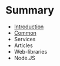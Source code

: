 # Summary

* [Introduction](README.md)
* [Common](common.md)
* Services
* Articles
* Web-libraries
* Node.JS

